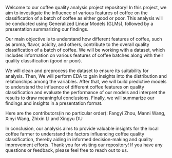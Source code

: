 Welcome to our coffee quality analysis project repository! In this project, we aim to investigate the influence of various features of coffee on the classification of a batch of coffee as either good or poor. This analysis will be conducted using Generalized Linear Models (GLMs), followed by a presentation summarizing our findings.

Our main objective is to understand how different features of coffee, such as aroma, flavor, acidity, and others, contribute to the overall quality classification of a batch of coffee.
We will be working with a dataset, which includes information on various features of coffee batches along with their quality classification (good or poor).

We will clean and preprocess the dataset to ensure its suitability for analysis. Then, We will perform EDA to gain insights into the distribution and relationships among the variables. After that, we will build predictive models to understand the influence of different coffee features on quality classification and evaluate the performance of our models and interpret the results to draw meaningful conclusions. Finally, we will summarize our findings and insights in a presentation format.

Here are the contributors(in no particular order): Fangyi Zhou, Manni Wang, Xinyi Wang, Zhixin LI and Xingyu DU

In conclusion, our analysis aims to provide valuable insights for the local coffee farmer to understand the factors influencing coffee quality classification, thereby aiding in informed decision-making and quality improvement efforts.
Thank you for visiting our repository! If you have any questions or feedback, please feel free to reach out to us.
